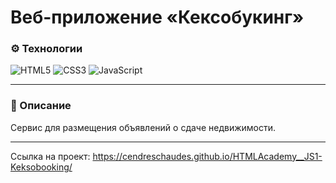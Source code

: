 # Веб-приложение «Кексобукинг»

### ⚙️ Технологии
![HTML5](https://img.shields.io/badge/html5-%23E34F26.svg?style=for-the-badge&logo=html5&logoColor=white)
![CSS3](https://img.shields.io/badge/css3-%231572B6.svg?style=for-the-badge&logo=css3&logoColor=white)
![JavaScript](https://img.shields.io/badge/javascript-%23323330.svg?style=for-the-badge&logo=javascript&logoColor=%23F7DF1E)

---

### 📄 Описание
Сервис для размещения объявлений о сдаче недвижимости.

---

Ссылка на проект: https://cendreschaudes.github.io/HTMLAcademy__JS1-Keksobooking/
